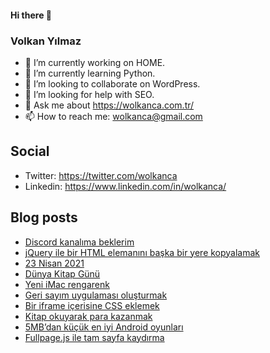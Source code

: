 #### Hi there 👋

### Volkan Yılmaz

- 🔭 I’m currently working on HOME.
- 🌱 I’m currently learning Python.
- 👯 I’m looking to collaborate on WordPress.
- 🤔 I’m looking for help with SEO.
- 💬 Ask me about https://wolkanca.com.tr/
- 📫 How to reach me: wolkanca@gmail.com

## Social
- Twitter: https://twitter.com/wolkanca
- Linkedin: https://www.linkedin.com/in/wolkanca/



## Blog posts
<!-- BLOG-POST-LIST:START -->
- [Discord kanalıma beklerim](https://wolkanca.com.tr/discord-kanalima-beklerim/)
- [jQuery ile bir HTML elemanını başka bir yere kopyalamak](https://wolkanca.com.tr/jquery-ile-bir-html-elemanini-baska-bir-yere-kopyalamak/)
- [23 Nisan 2021](https://wolkanca.com.tr/23-nisan-2021/)
- [Dünya Kitap Günü](https://wolkanca.com.tr/dunya-kitap-gunu/)
- [Yeni iMac rengarenk](https://wolkanca.com.tr/yeni-imac-rengarenk/)
- [Geri sayım uygulaması oluşturmak](https://wolkanca.com.tr/geri-sayim-uygulamasi-olusturmak/)
- [Bir iframe içerisine CSS eklemek](https://wolkanca.com.tr/bir-iframe-icerisine-css-eklemek/)
- [Kitap okuyarak para kazanmak](https://wolkanca.com.tr/kitap-okuyarak-para-kazanmak/)
- [5MB’dan küçük en iyi Android oyunları](https://wolkanca.com.tr/5mbdan-kucuk-en-iyi-android-oyunlari/)
- [Fullpage.js ile tam sayfa kaydırma](https://wolkanca.com.tr/fullpage-js-ile-tam-sayfa-kaydirma/)
<!-- BLOG-POST-LIST:END -->
